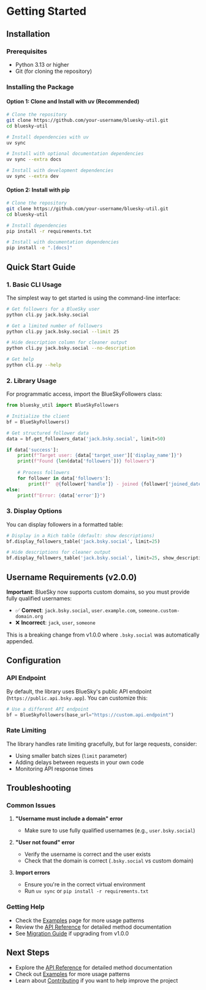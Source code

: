 # Getting Started

## Installation

### Prerequisites

- Python 3.13 or higher
- Git (for cloning the repository)

### Installing the Package

#### Option 1: Clone and Install with uv (Recommended)

```bash
# Clone the repository
git clone https://github.com/your-username/bluesky-util.git
cd bluesky-util

# Install dependencies with uv
uv sync

# Install with optional documentation dependencies
uv sync --extra docs

# Install with development dependencies
uv sync --extra dev
```

#### Option 2: Install with pip

```bash
# Clone the repository
git clone https://github.com/your-username/bluesky-util.git
cd bluesky-util

# Install dependencies
pip install -r requirements.txt

# Install with documentation dependencies
pip install -e ".[docs]"
```

## Quick Start Guide

### 1. Basic CLI Usage

The simplest way to get started is using the command-line interface:

```bash
# Get followers for a BlueSky user
python cli.py jack.bsky.social

# Get a limited number of followers
python cli.py jack.bsky.social --limit 25

# Hide description column for cleaner output
python cli.py jack.bsky.social --no-description

# Get help
python cli.py --help
```

### 2. Library Usage

For programmatic access, import the BlueSkyFollowers class:

```python
from bluesky_util import BlueSkyFollowers

# Initialize the client
bf = BlueSkyFollowers()

# Get structured follower data
data = bf.get_followers_data('jack.bsky.social', limit=50)

if data['success']:
    print(f"Target user: {data['target_user']['display_name']}")
    print(f"Found {len(data['followers'])} followers")
    
    # Process followers
    for follower in data['followers']:
        print(f"  @{follower['handle']} - joined {follower['joined_date']}")
else:
    print(f"Error: {data['error']}")
```

### 3. Display Options

You can display followers in a formatted table:

```python
# Display in a Rich table (default: show descriptions)
bf.display_followers_table('jack.bsky.social', limit=25)

# Hide descriptions for cleaner output
bf.display_followers_table('jack.bsky.social', limit=25, show_description=False)
```

## Username Requirements (v2.0.0)

**Important**: BlueSky now supports custom domains, so you must provide fully qualified usernames:

- ✅ **Correct**: `jack.bsky.social`, `user.example.com`, `someone.custom-domain.org`
- ❌ **Incorrect**: `jack`, `user`, `someone`

This is a breaking change from v1.0.0 where `.bsky.social` was automatically appended.

## Configuration

### API Endpoint

By default, the library uses BlueSky's public API endpoint (`https://public.api.bsky.app`). You can customize this:

```python
# Use a different API endpoint
bf = BlueSkyFollowers(base_url="https://custom.api.endpoint")
```

### Rate Limiting

The library handles rate limiting gracefully, but for large requests, consider:

- Using smaller batch sizes (`limit` parameter)
- Adding delays between requests in your own code
- Monitoring API response times

## Troubleshooting

### Common Issues

1. **"Username must include a domain" error**
   - Make sure to use fully qualified usernames (e.g., `user.bsky.social`)

2. **"User not found" error**
   - Verify the username is correct and the user exists
   - Check that the domain is correct (`.bsky.social` vs custom domain)

3. **Import errors**
   - Ensure you're in the correct virtual environment
   - Run `uv sync` or `pip install -r requirements.txt`

### Getting Help

- Check the [Examples](examples.md) page for more usage patterns
- Review the [API Reference](api-reference.md) for detailed method documentation
- See [Migration Guide](migration.md) if upgrading from v1.0.0

## Next Steps

- Explore the [API Reference](api-reference.md) for detailed method documentation
- Check out [Examples](examples.md) for more usage patterns
- Learn about [Contributing](contributing.md) if you want to help improve the project
